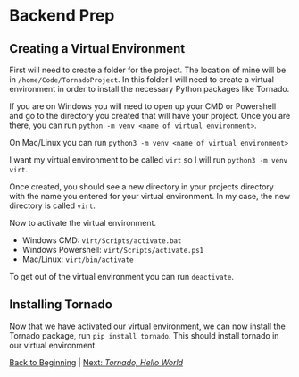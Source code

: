 # Backend Prep

## Creating a Virtual Environment  

First will need to create a folder for the project. The location of mine will be in `/home/Code/TornadoProject`. In this folder I will need to create a virtual environment in order to install the necessary Python packages like Tornado.  

If you are on Windows you will need to open up your CMD or Powershell and go to the directory you created that will have your project. Once you are there, you can run `python -m venv <name of virtual environment>`.  

On Mac/Linux you can run `python3 -m venv <name of virtual environment>`  

I want my virtual environment to be called `virt` so I will run `python3 -m venv virt`.  

Once created, you should see a new directory in your projects directory with the name you entered for your virtual environment. In my case, the new directory is called `virt`.  

Now to activate the virtual environment.

- Windows CMD: `virt/Scripts/activate.bat`
- Windows Powershell: `virt/Scripts/activate.ps1`
- Mac/Linux: `virt/bin/activate`

To get out of the virtual environment you can run `deactivate`.  

## Installing Tornado  

Now that we have activated our virtual environment, we can now install the Tornado package, run `pip install tornado`. This should install tornado in our virtual environment.  

[Back to Beginning](/README.md) | [Next: *Tornado, Hello World*](/docs/markdown/tornado_hello_world.md)